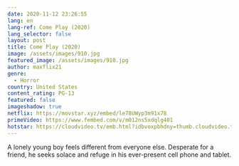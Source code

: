 ```yaml
---
date: 2020-11-12 23:26:55
lang: en
lang-ref: Come Play (2020)
lang_selector: false
layout: post
title: Come Play (2020)
image: /assets/images/910.jpg
featured_image: /assets/images/910.jpg
author: maxflix21
genre:
  - Horror
country: United States
content_rating: PG-13
featured: false
imageshadow: true
netflix: https://movstar.xyz/embed/le78UWyp3m91x78
primeVideo: https://www.fembed.com/v/m012ns5xdqlg401
hotstar: https://cloudvideo.tv/emb.html?idbvoxpbhdny=thumb.cloudvideo.tv/104/03/00473/idbvoxpbhdny_xt
---
```

A lonely young boy feels different from everyone else. Desperate for a friend, he seeks solace and refuge in his ever-present cell phone and tablet.